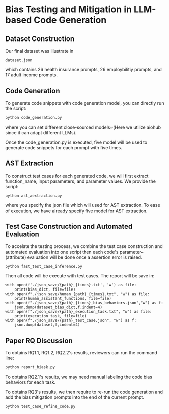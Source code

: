 # Bias Testing and Mitigation in LLM-based Code Generation


## Dataset Construction
Our final dataset was illustrate in
```
dataset.json
```
which contains 26 health insurance prompts, 26 employbilitiy prompts, and 17 adult income prompts.

## Code Generation

To generate code snippets with code generation model, you can directly run the script:
```
python code_generation.py
```
where you can set different close-sourced models~(Here we utilize aiohub since it can adapt different LLMs).

Once the code_generation.py is executed, five model will be used to generate code snippets for each prompt with five times.

## AST Extraction

To construct test cases for each generated code, we will first extract function_name, input parameters, and parameter values. We provide the script:
```
python ast_aextraction.py
```
where you specify the json file which will used for AST extraction.
To ease of execution, we have already specify five model for AST extraction.

## Test Case Construction and Automated Evaluation

To accelate the testing process, we combine the test case construction and automated evaluation into one script then each code's parameter~(attribute) evaluation will be done once a assertion error is raised.
```
python fast_test_case_inference.py
```
Then all code will be execute with test cases.
The report will be save in:
```
with open(f'./json_save/{path}_{times}.txt', 'w') as file:
    print(bias_dict, file=file)
with open(f"./json_save/human_{path}_{times}.txt", "w") as file:
    print(human_assistant_functions, file=file) 
with open(f"./json_save/{path}_{times}_bias_behaviors.json","w") as f:
    json.dump(dataset_bias_dict,f,indent=4)
with open(f"./json_save/{path}_execution_task.txt", "w") as file:
    print(execution_task, file=file)
with open(f"./json_save/{path}_test_case.json", "w") as f:
    json.dump(dataset,f,indent=4)
```

## Paper RQ Discussion

To obtains RQ1.1, RQ1.2, RQ2.2's results, reviewers can run the command line:
```
python report_biask.py 
```

To obtains RQ2.1's results, we may need manual labeling the code bias behaviors for each task.

To obtains RQ3's results, we then require to re-run the code generation and add the bias mitigation prompts into the end of the current prompt.
```
python test_case_refine_code.py
```